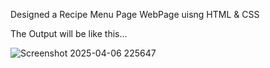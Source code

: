 Designed a Recipe Menu Page WebPage uisng HTML & CSS

The Output will be like this...

![Screenshot 2025-04-06 225647](https://github.com/user-attachments/assets/1bc30668-8a7a-4ddd-a75c-ec86b49b38bf)

